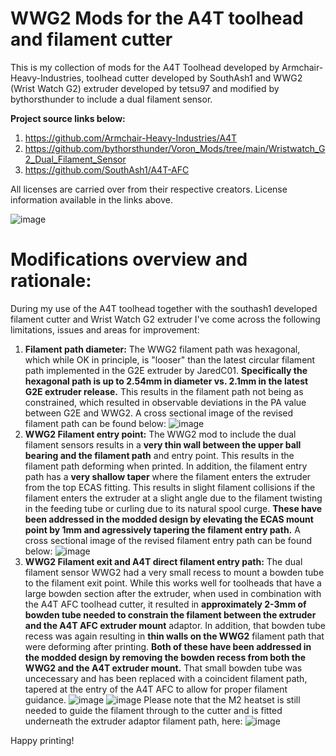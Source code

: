 # WWG2 Mods for the A4T toolhead and filament cutter
This is my collection of mods for the A4T Toolhead developed by Armchair-Heavy-Industries, toolhead cutter developed by SouthAsh1 and WWG2 (Wrist Watch G2) extruder developed by tetsu97 and modified by bythorsthunder to include a dual filament sensor. 

**Project source links below:**
1. https://github.com/Armchair-Heavy-Industries/A4T
2. https://github.com/bythorsthunder/Voron_Mods/tree/main/Wristwatch_G2_Dual_Filament_Sensor
3. https://github.com/SouthAsh1/A4T-AFC

All licenses are carried over from their respective creators. License information available in the links above.

![image](https://github.com/user-attachments/assets/bcb7041d-fad1-45fc-af9c-316da4620067)


# Modifications overview and rationale:
During my use of the A4T toolhead together with the southash1 developed filament cutter and Wrist Watch G2 extruder I've come across the following limitations, issues and areas for improvement:

1. **Filament path diameter:** The WWG2 filament path was hexagonal, which while OK in principle, is "looser" than the latest circular filament path implemented in the G2E extruder by JaredC01. **Specifically the hexagonal path is up to 2.54mm in diameter vs. 2.1mm in the latest G2E extruder release.** This results in the filament path not being as constrained, which resulted in observable deviations in the PA value between G2E and WWG2. A cross sectional image of the revised filament path can be found below:
![image](https://github.com/user-attachments/assets/ac474656-e653-436c-a221-bdec1227415d)
2. **WWG2 Filament entry point:** The WWG2 mod to include the dual filament sensors results in a **very thin wall between the upper ball bearing and the filament path** and entry point. This results in the filament path deforming when printed. In addition, the filament entry path has a **very shallow taper** where the filament enters the extruder from the top ECAS fitting. This results in slight filament collisions if the filament enters the extruder at a slight angle due to the filament twisting in the feeding tube or curling due to its natural spool curge. **These have been addressed in the modded design by elevating the ECAS mount point by 1mm and agressively tapering the filament entry path.** A cross sectional image of the revised filament entry path can be found below:
![image](https://github.com/user-attachments/assets/e638fa4e-aca6-42a8-ae2d-ce1d71b7b438)
3. **WWG2 Filament exit and A4T direct filament entry path:** The dual filament sensor WWG2 had a very small recess to mount a bowden tube to the filament exit point. While this works well for toolheads that have a large bowden section after the extruder, when used in combination with the A4T AFC toolhead cutter, it resulted in **approximately 2-3mm of bowden tube needed to constrain the filament between the extruder and the A4T AFC extruder mount** adaptor. In addition, that bowden tube recess was again resulting in **thin walls on the WWG2** filament path that were deforming after printing. **Both of these have been addressed in the modded design by removing the bowden recess from both the WWG2 and the A4T extruder mount.** That small bowden tube was uncecessary and has been replaced with a coincident filament path, tapered at the entry of the A4T AFC to allow for proper filament guidance.
![image](https://github.com/user-attachments/assets/4d01bdb4-b7f3-4804-92d1-42126632ad7c)
![image](https://github.com/user-attachments/assets/b0adc37e-c67b-4c3f-a0c7-ec1fba94c6a8)
Please note that the M2 heatset is still needed to guide the filament through to the cutter and is fitted underneath the extruder adaptor filament path, here:
![image](https://github.com/user-attachments/assets/fa32d39c-94a1-4545-967f-58132c1e456e)

Happy printing!


